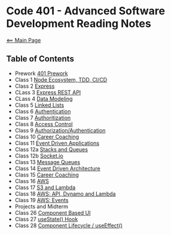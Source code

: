 # Code 401 - Advanced Software Development Reading Notes
[<== Main Page](../README.md)

## Table of Contents

- Prework [401 Prework](prework.md)
- Class 1 [Node Ecosystem, TDD, CI/CD](class-01.md)
- Class 2 [Express](class-02.md)
- CLass 3 [Express REST API](class-03.md)
- CLass 4 [Data Modeling](class-04.md)
- Class 5 [Linked Lists](class-05.md)
- Class 6 [Authentication](class-06.md)
- Class 7 [Authoritization](class-07.md)
- Class 8 [Access Control](class-08.md)
- Class 9 [Authorization/Authentication](class-09.md)
- Class 10 [Career Coaching](class-10.md)
- Class 11 [Event Driven Applications](class-11.md)
- Class 12a [Stacks and Queues](class-12a.md)
- Class 12b [Socket.io](class-12b.md)
- Class 13 [Message Queues](class-13.md)
- Class 14 [Event Driven Architecture](class-14.md)
- Class 15 [Career Coaching](class-15.md)
- Class 16 [AWS](class-16.md)
- Class 17 [S3 and Lambda](class-17.md)
- Class 18 [AWS: API, Dynamo and Lambda](class-18.md)
- Class 19 [AWS: Events](class-19.md)
- Projects and Midterm
- Class 26 [Component Based UI](class-26.md)
- Class 27 [useState() Hook](class-27.md)
- Class 28 [Component Lifecycle / useEffect()](class-28.md)
